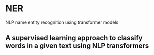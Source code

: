# NER
NLP name entity recognition using transformer models

## A supervised learning approach to classify words in a given text using NLP transformers
